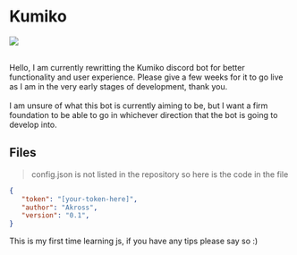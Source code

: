 # Kumiko

<div>
    <img src="https://i.imgur.com/Gpd8H1W.png">
    <br></br>
    <p>
    Hello, I am currently rewritting the Kumiko discord bot for better functionality and user experience. Please give a few weeks for it to go live as I am in the very early stages of development, thank you.
    <br></br>
    I am unsure of what this bot is currently aiming to be, but I want a firm foundation to be able to go in whichever direction that the bot is going to develop into.
    </p>
</div>

## Files

> config.json is not listed in the repository so here is the code in the file

 ```json
{
    "token": "[your-token-here]",
    "author": "Akross",
    "version": "0.1",
}
```

This is my first time learning js, if you have any tips please say so :)